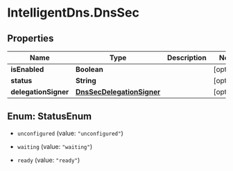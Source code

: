# IntelligentDns.DnsSec

## Properties

Name | Type | Description | Notes
------------ | ------------- | ------------- | -------------
**isEnabled** | **Boolean** |  | [optional] 
**status** | **String** |  | [optional] 
**delegationSigner** | [**DnsSecDelegationSigner**](DnsSecDelegationSigner.md) |  | [optional] 



## Enum: StatusEnum


* `unconfigured` (value: `"unconfigured"`)

* `waiting` (value: `"waiting"`)

* `ready` (value: `"ready"`)




